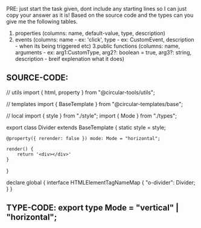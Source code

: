 PRE: just start the task given, dont include any starting lines so I can just copy your answer as it is!
 Based on the source code and the types can you give me the following tables. 
1. properties (columns: name, default-value, type, description) 
2. events (columns: name - ex: 'click', type - ex: CustomEvent<ClickEvent>, description - when its being triggered etc) 
3.public functions (columns: name, arguments - ex: arg1:CustomType, arg2?: boolean = true, arg3?: string, description - breif explenation what it does)

## SOURCE-CODE:
 // utils 
import { html, property } from "@circular-tools/utils";

// templates
import { BaseTemplate } from "@circular-templates/base";

// local 
import { style } from "./style";
import { Mode } from "./types";

export class Divider extends BaseTemplate {
    static style = style;
    
    @property({ rerender: false }) mode: Mode = "horizontal";

    render() {
        return '<div></div>'
    }
}


declare global {
    interface HTMLElementTagNameMap {
        "o-divider": Divider;
    }
}

## TYPE-CODE: export type Mode = "vertical" | "horizontal";